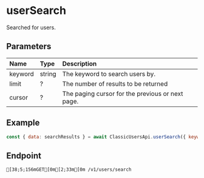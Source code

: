 
# userSearch
Searched for users.


## Parameters
| Name    | Type   | Description                                      |
| :------ | :----- | :----------------------------------------------- |
| keyword | string | The keyword to search users by.                  |
| limit   | ?      | The number of results to be returned             |
| cursor  | ?      | The paging cursor for the previous or next page. |



## Example
```js copy showLineNumbers
const { data: searchResults } = await ClassicUsersApi.userSearch({ keyword: "MightyPart", limit: 10 }); 
```

## Endpoint
```ansi
[38;5;156mGET[0m[2;33m[0m /v1/users/search
```
  